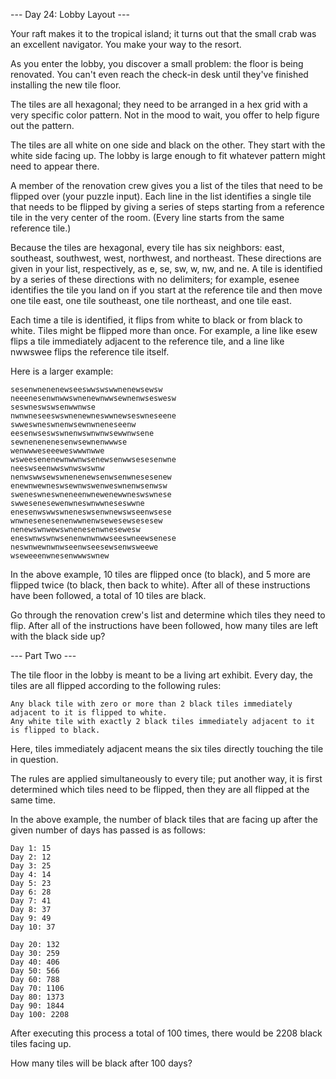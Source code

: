 --- Day 24: Lobby Layout ---

Your raft makes it to the tropical island; it turns out that the small crab was an excellent navigator. You make your way to the resort.

As you enter the lobby, you discover a small problem: the floor is being renovated. You can't even reach the check-in desk until they've finished installing the new tile floor.

The tiles are all hexagonal; they need to be arranged in a hex grid with a very specific color pattern. Not in the mood to wait, you offer to help figure out the pattern.

The tiles are all white on one side and black on the other. They start with the white side facing up. The lobby is large enough to fit whatever pattern might need to appear there.

A member of the renovation crew gives you a list of the tiles that need to be flipped over (your puzzle input). Each line in the list identifies a single tile that needs to be flipped by giving a series of steps starting from a reference tile in the very center of the room. (Every line starts from the same reference tile.)

Because the tiles are hexagonal, every tile has six neighbors: east, southeast, southwest, west, northwest, and northeast. These directions are given in your list, respectively, as e, se, sw, w, nw, and ne. A tile is identified by a series of these directions with no delimiters; for example, esenee identifies the tile you land on if you start at the reference tile and then move one tile east, one tile southeast, one tile northeast, and one tile east.

Each time a tile is identified, it flips from white to black or from black to white. Tiles might be flipped more than once. For example, a line like esew flips a tile immediately adjacent to the reference tile, and a line like nwwswee flips the reference tile itself.

Here is a larger example:

    sesenwnenenewseeswwswswwnenewsewsw
    neeenesenwnwwswnenewnwwsewnenwseswesw
    seswneswswsenwwnwse
    nwnwneseeswswnenewneswwnewseswneseene
    swweswneswnenwsewnwneneseenw
    eesenwseswswnenwswnwnwsewwnwsene
    sewnenenenesenwsewnenwwwse
    wenwwweseeeweswwwnwwe
    wsweesenenewnwwnwsenewsenwwsesesenwne
    neeswseenwwswnwswswnw
    nenwswwsewswnenenewsenwsenwnesesenew
    enewnwewneswsewnwswenweswnenwsenwsw
    sweneswneswneneenwnewenewwneswswnese
    swwesenesewenwneswnwwneseswwne
    enesenwswwswneneswsenwnewswseenwsese
    wnwnesenesenenwwnenwsewesewsesesew
    nenewswnwewswnenesenwnesewesw
    eneswnwswnwsenenwnwnwwseeswneewsenese
    neswnwewnwnwseenwseesewsenwsweewe
    wseweeenwnesenwwwswnew

In the above example, 10 tiles are flipped once (to black), and 5 more are flipped twice (to black, then back to white). After all of these instructions have been followed, a total of 10 tiles are black.

Go through the renovation crew's list and determine which tiles they need to flip. After all of the instructions have been followed, how many tiles are left with the black side up?

--- Part Two ---

The tile floor in the lobby is meant to be a living art exhibit. Every day, the tiles are all flipped according to the following rules:

    Any black tile with zero or more than 2 black tiles immediately adjacent to it is flipped to white.
    Any white tile with exactly 2 black tiles immediately adjacent to it is flipped to black.

Here, tiles immediately adjacent means the six tiles directly touching the tile in question.

The rules are applied simultaneously to every tile; put another way, it is first determined which tiles need to be flipped, then they are all flipped at the same time.

In the above example, the number of black tiles that are facing up after the given number of days has passed is as follows:

    Day 1: 15
    Day 2: 12
    Day 3: 25
    Day 4: 14
    Day 5: 23
    Day 6: 28
    Day 7: 41
    Day 8: 37
    Day 9: 49
    Day 10: 37

    Day 20: 132
    Day 30: 259
    Day 40: 406
    Day 50: 566
    Day 60: 788
    Day 70: 1106
    Day 80: 1373
    Day 90: 1844
    Day 100: 2208

After executing this process a total of 100 times, there would be 2208 black tiles facing up.

How many tiles will be black after 100 days?
